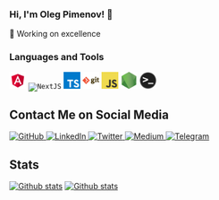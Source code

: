 ### Hi, I'm Oleg Pimenov! 👋

💪 Working on excellence

### Languages and Tools

<code><img alt="Angular" width="30px" src="https://raw.githubusercontent.com/github/explore/80688e429a7d4ef2fca1e82350fe8e3517d3494d/topics/angular/angular.png"></code>
<code><img alt="NextJS" width="50px" src="https://github.com/jalbertsr/logo-badge-images/blob/master/img/rsz_nextjs.png?raw=true"></code>
<code><img alt="TypeScript" width="30px" src="https://raw.githubusercontent.com/github/explore/80688e429a7d4ef2fca1e82350fe8e3517d3494d/topics/typescript/typescript.png"></code>
<code><img alt="Git" width="30px" src="https://raw.githubusercontent.com/github/explore/80688e429a7d4ef2fca1e82350fe8e3517d3494d/topics/git/git.png" /></code>
<code><img alt="JavaScript" width="30px" src="https://raw.githubusercontent.com/github/explore/80688e429a7d4ef2fca1e82350fe8e3517d3494d/topics/javascript/javascript.png" /></code>
<code><img alt="Node.js" width="30px" src="https://raw.githubusercontent.com/github/explore/80688e429a7d4ef2fca1e82350fe8e3517d3494d/topics/nodejs/nodejs.png" /></code>
<code><img alt="Terminal" width="30px" src="https://raw.githubusercontent.com/github/explore/80688e429a7d4ef2fca1e82350fe8e3517d3494d/topics/terminal/terminal.png" /></code>

## Contact Me on Social Media

<a href="https://github.com/pimenovoleg" target="_blank">
  <img src="https://img.shields.io/badge/-GitHub-181717?style=flat-square&logo=github" alt="GitHub">
</a>

<a href="https://www.linkedin.com/in/pimenovoleg" target="_blank">
  <img src="https://img.shields.io/badge/LinkedIn-blue?style=flat&logo=linkedin&labelColor=blue" alt="LinkedIn">
</a>

<a href="https://twitter.com/pimenovoleg" target="_blank">
  <img src="https://img.shields.io/badge/-Twitter-1ca0f1?style=flat-square&labelColor=1ca0f1&logo=twitter&logoColor=white" alt="Twitter">
</a>

<a href="https://medium.com/@pimenov.o" target="_blank">
  <img src="https://img.shields.io/badge/Medium-black?style=flat&logo=medium&labelColor=black" alt="Medium">
</a>

<a href="https://t.me/pimenovoleg" target="_blank">
  <img src="https://img.shields.io/badge/-Telegram-0088cc?style=flat-square&logo=telegram" alt="Telegram">
</a>

## Stats
[![Github stats](https://github-readme-stats.vercel.app/api?username=pimenovoleg)](https://github.com/anuraghazra/github-readme-stats)
[![Github stats](https://github-readme-stats.vercel.app/api/top-langs/?username=pimenovoleg&langs_count=5&hide_title=true&hide_border=true&layout=compact)](https://github.com/anuraghazra/github-readme-stats)
